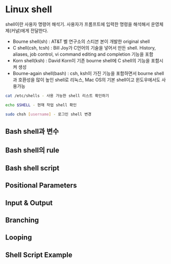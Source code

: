 # Linux shell

shell이란 사용자 명령어 해석기. 사용자가 프롬프트에 입력한 명령을 해석해서 운영체제(커널)에게 전달한다.

- Bourne shell(sh) : AT&T 벨 연구소의 스티븐 본이 개발한 original shell
- C shell(csh, tcsh) : Bill Joy가 C언어의 기술을 넣어서 만든 shell. History, aliases, job control, vi command editing and completion 기능을 포함
- Korn shell(ksh) : David Korn이 기존 bourne shell에 C shell의 기능을 포함시켜 생성
- Bourne-again shell(bash) : csh, ksh이 가진 기능을 포함하면서 bourne shell과 호환성을 많이 높인 shell로 리눅스, Mac OS의 기본 shell이고 윈도우에서도 사용가능

~~~bash
cat /etc/shells - 사용 가능한 shell 리스트 확인하기

echo $SHELL - 현재 작업 shell 확인

sudo chsh [username] - 로그인 shell 변경
~~~

## Bash shell과 변수

## Bash shell의 rule

## Bash shell script

## Positional Parameters

## Input & Output

## Branching

## Looping

## Shell Script Example